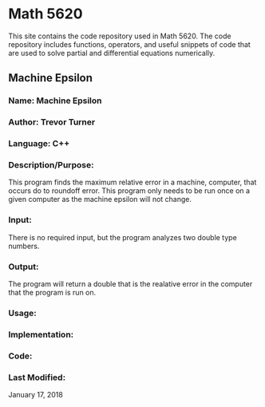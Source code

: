 # Math 5620
This site contains the code repository used in Math 5620. The code repository includes functions, operators, and useful snippets of code that are used to solve partial and differential equations numerically.

## Machine Epsilon

### Name: Machine Epsilon

### Author: Trevor Turner

### Language: C++

### Description/Purpose: 
This program finds the  maximum relative error in a machine, computer, that occurs do to roundoff error. This program only needs to be run once on a given computer as the machine epsilon will not change.

### Input:
There is no required input, but the program analyzes two double type numbers.

### Output: 
The program will return a double that is the realative error in the computer that the program is run on.

### Usage:

### Implementation:

### Code:

### Last Modified:
January 17, 2018
